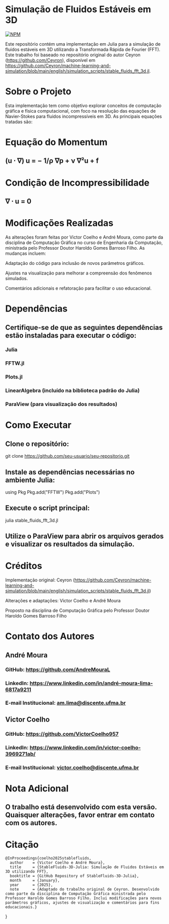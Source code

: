 # Simulação de Fluidos Estáveis em 3D
[![NPM](https://img.shields.io/npm/l/react)]() 

Este repositório contém uma implementação em Julia para a simulação de fluidos estáveis em 3D utilizando a Transformada Rápida de Fourier (FFT). Este trabalho foi baseado no repositório original do autor Ceyron (https://github.com/Ceyron), disponível em https://github.com/Ceyron/machine-learning-and-simulation/blob/main/english/simulation_scripts/stable_fluids_fft_3d.jl.

# Sobre o Projeto

Esta implementação tem como objetivo explorar conceitos de computação gráfica e física computacional, com foco na resolução das equações de Navier-Stokes para fluidos incompressíveis em 3D. As principais equações tratadas são:

# Equação do Momentum

## (u ⋅ ∇) u = − 1/ρ ∇p + ν ∇²u + f

# Condição de Incompressibilidade

## ∇ ⋅ u = 0

# Modificações Realizadas

As alterações foram feitas por Victor Coelho e André Moura, como parte da disciplina de Computação Gráfica no curso de Engenharia da Computação, ministrada pelo Professor Doutor Haroldo Gomes Barroso Filho. As mudanças incluem:

Adaptação do código para inclusão de novos parâmetros gráficos.

Ajustes na visualização para melhorar a compreensão dos fenômenos simulados.

Comentários adicionais e refatoração para facilitar o uso educacional.

# Dependências

## Certifique-se de que as seguintes dependências estão instaladas para executar o código:

### Julia

### FFTW.jl

### Plots.jl

### LinearAlgebra (incluído na biblioteca padrão do Julia)

### ParaView (para visualização dos resultados)

# Como Executar

## Clone o repositório:

git clone https://github.com/seu-usuario/seu-repositorio.git

## Instale as dependências necessárias no ambiente Julia:

using Pkg
Pkg.add("FFTW")
Pkg.add("Plots")

 ## Execute o script principal:

julia stable_fluids_fft_3d.jl

## Utilize o ParaView para abrir os arquivos gerados e visualizar os resultados da simulação.

# Créditos

Implementação original: Ceyron (https://github.com/Ceyron/machine-learning-and-simulation/blob/main/english/simulation_scripts/stable_fluids_fft_3d.jl)

Alterações e adaptações: Victor Coelho e André Moura

Proposto na disciplina de Computação Gráfica pelo Professor Doutor Haroldo Gomes Barroso Filho

# Contato dos Autores


## André Moura

### GitHub: https://github.com/AndreMouraL

### LinkedIn: https://www.linkedin.com/in/andré-moura-lima-6817a9211

### E-mail Institucional: am.lima@discente.ufma.br

## Victor Coelho

### GitHub: https://github.com/VictorCoelho957

### LinkedIn: https://www.linkedin.com/in/victor-coelho-3969271ab/

### E-mail Institucional: victor.coelho@discente.ufma.br


# Nota Adicional

## O trabalho está desenvolvido com esta versão. Quaisquer alterações, favor entrar em contato com os autores.


# Citação
```
@InProceedings{coelho2025stablefluids,
  author    = {Victor Coelho e André Moura},
  title     = {StableFluids-3D-Julia: Simulação de Fluidos Estáveis em 3D utilizando FFT},
  booktitle = {GitHub Repository of StableFluids-3D-Julia},
  month     = {January},
  year      = {2025},
  note      = {Adaptado do trabalho original de Ceyron. Desenvolvido como parte da disciplina de Computação Gráfica ministrada pelo Professor Haroldo Gomes Barroso Filho. Inclui modificações para novos parâmetros gráficos, ajustes de visualização e comentários para fins educacionais.}
```
}



